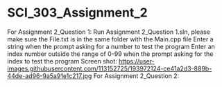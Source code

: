 # SCI_303_Assignment_2

For Assignment 2_Question 1:
  Run Assignment 2_Question 1.sln, please make sure the File.txt is in the same folder with the Main.cpp file
  Enter a string when the prompt asking for a number to test the program
  Enter an index number outside the range of 0-99 when the prompt asking for the index to test the program
  Screen shot: https://user-images.githubusercontent.com/113152725/193972124-ce41a2d3-889b-44de-ad96-9a5a91e1c217.jpg
For Assignment 2_Question 2:
  
